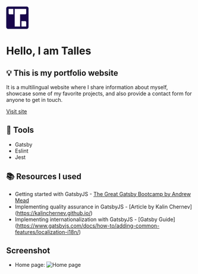 <p align="left">
  <a href="https://tallescorradini.netlify.app">
    <img alt="Talles Corradini Logo" src="./static/favicon-192.png" width="60" />
  </a>
</p>
<h1 align="left">
  Hello, I am Talles
</h1>

## :bulb: This is my portfolio website

It is a multilingual website where I share information about myself, showcase some of my favorite projects, and also provide a contact form for anyone to get in touch.

[Visit site](https://tallescorradini.netlify.app)

## :hammer: Tools

- Gatsby
- Eslint
- Jest

## :books: Resources I used

- Getting started with GatsbyJS - [The Great Gatsby Bootcamp by Andrew Mead](https://www.youtube.com/watch?v=8t0vNu2fCCM&t=15478s&ab_channel=AndrewMead)
- Implementing quality assurance in GatsbyJS - [Article by Kalin Chernev] (https://kalinchernev.github.io/)
- Implementing internationalization with GatsbyJS - [Gatsby Guide] (https://www.gatsbyjs.com/docs/how-to/adding-common-features/localization-i18n/)

## Screenshot
- Home page:
![Home page](https://user-images.githubusercontent.com/43918107/144257891-5d1abc8d-3c99-4b97-a65b-843acdf19c75.png)

